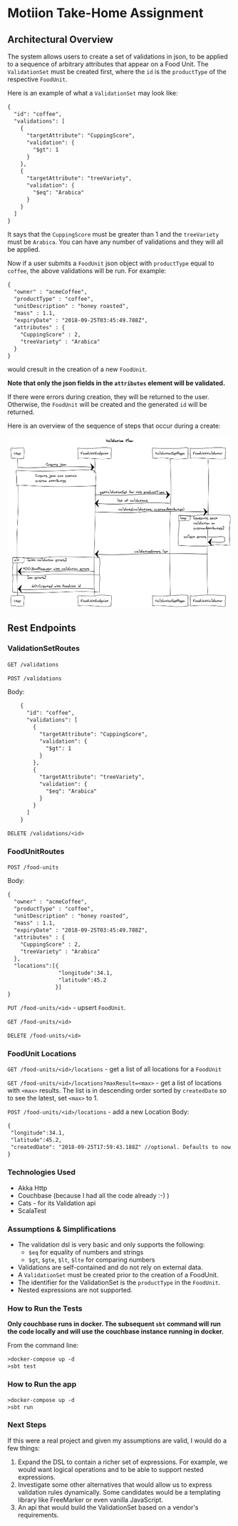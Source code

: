 
# Motiion Take-Home Assignment

## Architectural Overview

The system allows users to create a set of validations in json, to be applied to a sequence of arbitrary attributes that appear on a Food Unit. The `ValidationSet` must be created first, where the `id` is the `productType` of the respective `FoodUnit`.

Here is an example of what a `ValidationSet` may look like:

```
{
  "id": "coffee",
  "validations": [
    {
      "targetAttribute": "CuppingScore",
      "validation": {
        "$gt": 1
      }
    },
    {
      "targetAttribute": "treeVariety",
      "validation": {
        "$eq": "Arabica"
      }
    }
  ]
}
```

It says that the `CuppingScore` must be greater than 1 and the `treeVariety` must be `Arabica`.  You can have any number of validations and they will all be applied.

Now if a user submits a `FoodUnit` json object with `productType` equal to `coffee`, the above validations will be run.  For example:

```
{
  "owner" : "acmeCoffee",
  "productType" : "coffee",
  "unitDescription" : "honey roasted",
  "mass" : 1.1,
  "expiryDate" : "2018-09-25T03:45:49.788Z",
  "attributes" : {
    "CuppingScore" : 2,
    "treeVariety" : "Arabica"
  }
}
```
would cresult in the creation of a new `FoodUnit`.

**Note that only the json fields in the `attributes` element will be validated.**

If there were errors during creation, they will be returned to the user. Otherwise, the `FoodUnit` will be created and the generated `id` will be returned.

Here is an overview of the sequence of steps that occur during a create:

![Validation Flow](Validation%20Flow.png "Creation Flow")

## Rest Endpoints
### ValidationSetRoutes
`GET /validations`

`POST /validations`

Body:
```
    {
      "id": "coffee",
      "validations": [
        {
          "targetAttribute": "CuppingScore",
          "validation": {
            "$gt": 1
          }
        },
        {
          "targetAttribute": "treeVariety",
          "validation": {
            "$eq": "Arabica"
          }
        }
      ]
    }
```

`DELETE /validations/<id>`

### FoodUnitRoutes

`POST /food-units`

Body:
```
{
  "owner" : "acmeCoffee",
  "productType" : "coffee",
  "unitDescription" : "honey roasted",
  "mass" : 1.1,
  "expiryDate" : "2018-09-25T03:45:49.788Z",
  "attributes" : {
    "CuppingScore" : 2,
    "treeVariety" : "Arabica"
  },
  "locations":[{
                "longitude":34.1,
                "latitude":45.2
               }]
}
```

`PUT /food-units/<id>` - upsert `FoodUnit`.

`GET /food-units/<id>`

`DELETE /food-units/<id>`

### FoodUnit Locations

`GET /food-units/<id>/locations` - get a list of all locations for a `FoodUnit`

`GET /food-units/<id>/locations?maxResult=<max>` - get a list of locations with `<max>` results.  The list is in descending order sorted by `createdDate` so to see the latest, set `<max>` to 1.

`POST /food-units/<id>/locations` - add a new Location 
Body:
```
{
 "longitude":34.1,
 "latitude":45.2,
 "createdDate": "2018-09-25T17:59:43.188Z" //optional. Defaults to now
}
```

### Technologies Used
- Akka Http
- Couchbase (because I had all the code already :-) )
- Cats - for its Validation api
- ScalaTest

### Assumptions & Simplifications
* The validation dsl is very basic and only supports the following:
  * `$eq` for equality of numbers and strings   
  * `$gt`, `$gte`, `$lt`, `$lte` for comparing numbers
* Validations are self-contained and do not rely on external data.
* A `ValidationSet` must be created prior to the creation of a FoodUnit.
* The identifier for the ValidationSet is the `productType` in the `FoodUnit`.
* Nested expressions are not supported.

### How to Run the Tests
**Only couchbase runs in docker. The subsequent `sbt` command will run the code locally and will use the couchbase instance running in docker.**

From the command line:
```
>docker-compose up -d
>sbt test
```

### How to Run the app
```
>docker-compose up -d
>sbt run
```

### Next Steps
If this were a real project and given my assumptions are valid, I would do a few things:
1. Expand the DSL to contain a richer set of expressions.  For example, we would want logical operations and to be able to support nested expressions.
2. Investigate some other alternatives that would allow us to express validation rules dynamically.  Some candidates would be a templating library like FreeMarker or even vanilla JavaScript.
3. An api that would build the ValidationSet based on a vendor's requirements.
